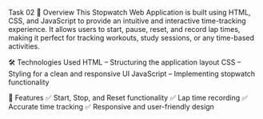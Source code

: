 Task 02
📌 Overview
This Stopwatch Web Application is built using HTML, CSS, and JavaScript to provide an intuitive and interactive time-tracking experience. It allows users to start, pause, reset, and record lap times, making it perfect for tracking workouts, study sessions, or any time-based activities.

🛠️ Technologies Used
HTML – Structuring the application layout
CSS – Styling for a clean and responsive UI
JavaScript – Implementing stopwatch functionality

🚀 Features
✅ Start, Stop, and Reset functionality
✅ Lap time recording
✅ Accurate time tracking
✅ Responsive and user-friendly design
